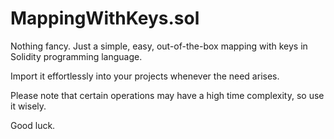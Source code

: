 # MappingWithKeys.sol

Nothing fancy. Just a simple, easy, out-of-the-box mapping with keys in Solidity programming language.

Import it effortlessly into your projects whenever the need arises.

Please note that certain operations may have a high time complexity, so use it wisely.

Good luck.
